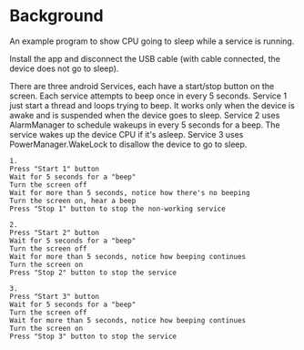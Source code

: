 # Background

An example program to show CPU going to sleep while a service is running.

Install the app and disconnect the USB cable (with cable connected, the device does not go to sleep).

There are three android Services, each have a start/stop button on the screen. Each service attempts to beep once in every 5 seconds.
Service 1 just start a thread and loops trying to beep. It works only when the device is awake and is suspended when the device goes to sleep.
Service 2 uses AlarmManager to schedule wakeups in every 5 seconds for a beep. The service wakes up the device CPU if it's asleep.
Service 3 uses PowerManager.WakeLock to disallow the device to go to sleep.

```
1.
Press "Start 1" button
Wait for 5 seconds for a "beep"
Turn the screen off
Wait for more than 5 seconds, notice how there's no beeping
Turn the screen on, hear a beep
Press "Stop 1" button to stop the non-working service
```

```
2.
Press "Start 2" button
Wait for 5 seconds for a "beep"
Turn the screen off
Wait for more than 5 seconds, notice how beeping continues
Turn the screen on
Press "Stop 2" button to stop the service
```

```
3.
Press "Start 3" button
Wait for 5 seconds for a "beep"
Turn the screen off
Wait for more than 5 seconds, notice how beeping continues
Turn the screen on
Press "Stop 3" button to stop the service
```
